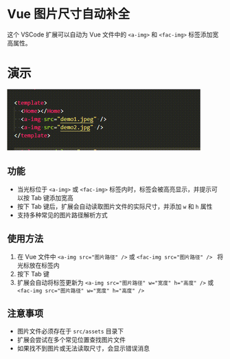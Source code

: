 # Vue 图片尺寸自动补全

这个 VSCode 扩展可以自动为 Vue 文件中的 `<a-img>` 和 `<fac-img>` 标签添加宽高属性。

# 演示

![演示](https://github.com/xao-ming/Vue-Image-Dimensions/blob/main/view.gif?raw=truef)

## 功能

- 当光标位于 `<a-img>` 或 `<fac-img>` 标签内时，标签会被高亮显示，并提示可以按 Tab 键添加宽高
- 按下 Tab 键后，扩展会自动读取图片文件的实际尺寸，并添加 `w` 和 `h` 属性
- 支持多种常见的图片路径解析方式

## 使用方法

1. 在 Vue 文件中 `<a-img src="图片路径" />` 或 `<fac-img src="图片路径" /> ` 将光标放在标签内
2. 按下 Tab 键
3. 扩展会自动将标签更新为 `<a-img src="图片路径" w="宽度" h="高度" />` 或 `<fac-img src="图片路径" w="宽度" h="高度" />`

## 注意事项

- 图片文件必须存在于 `src/assets` 目录下
- 扩展会尝试在多个常见位置查找图片文件
- 如果找不到图片或无法读取尺寸，会显示错误消息
